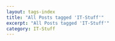 ```yaml
---
layout: tags-index
title: "All Posts tagged 'IT-Stuff'"
excerpt: "All Posts tagged 'IT-Stuff'"
category: IT-Stuff
---
```

